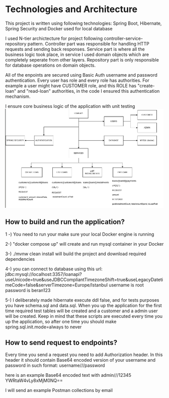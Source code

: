 
# Technologies and Architecture

This project is written using following technologies: Spring Boot, Hibernate, Spring Security and Docker used for 
local database

I used N-tier archictecture for project following controller-service-repository pattern.
Controller part was responsible for handling HTTP requests and sending back responses. Service part is where all the business logic took place,
in service I used domain objects which are completely seperate from other layers. Repository part is only responsible for database operations on domain objects.


All of the enpoints are secured using Basic Auth username and password authentication. Every user has role and every role has authorities. For example a user might have CUSTOMER role, and this ROLE has "create-loan" and "read-loan" authorities, in the code I ensured this authentication mechanism. 

I ensure core business logic of the application with unit testing
![img.png](img.png)

How to build and run the application?
--
1 -) You need to run your make sure your local Docker engine is running

2-) "docker compose up" will create and run mysql container in your Docker


3-) ./mvnw clean install will build the project and download required dependencies

4-) you can connect to database using this url: jdbc:mysql://localhost:3357/loanapi?useUnicode=true&useJDBCCompliantTimezoneShift=true&useLegacyDatetimeCode=false&serverTimezone=Europe/Istanbul    username is root password is beran123

5-) I deliberately made hibernate execute ddl false, and for tests purposes you have schema.sql and data.sql. When you up the application for the first time required test tables will be created and a customer and a admin user will be created. Keep in mind that these scripts are executed every time you up the application, so after one time you should make spring.sql.init.mode=always to never



How to send request to endpoints?
-
Every time you send a request you need to add Authorization header. In this header it should contain Base64 encoded version of your username and password in such format: username///password

here is an example Base64 encoded text with admin///12345  YWRtaW4vLy8xMjM0NQ==

I will send an example Postman collections by email
